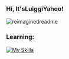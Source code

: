 ### Hi, It'sLuiggiYahoo!


<img src="https://myreadme.vercel.app/api/embed/ItsLuiggiYahoo?panels=userstatistics,toprepositories,toplanguages,commitgraph" alt="reimaginedreadme" />

### Learning:

[![My Skills](https://skillicons.dev/icons?i=js,html,css,gamemakerstudio,lua)](https://skillicons.dev)

